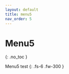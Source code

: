 ```yaml
---
layout: default
title: menu5
nav_order: 5
---
```


# Menu5
{: .no_toc }

Menu5 test
{: .fs-6 .fw-300 }
